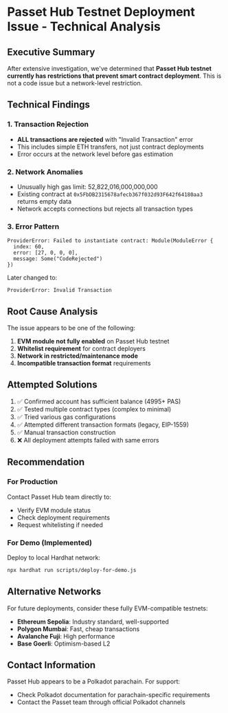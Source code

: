 # Passet Hub Testnet Deployment Issue - Technical Analysis

## Executive Summary

After extensive investigation, we've determined that **Passet Hub testnet currently has restrictions that prevent smart contract deployment**. This is not a code issue but a network-level restriction.

## Technical Findings

### 1. Transaction Rejection
- **ALL transactions are rejected** with "Invalid Transaction" error
- This includes simple ETH transfers, not just contract deployments
- Error occurs at the network level before gas estimation

### 2. Network Anomalies
- Unusually high gas limit: 52,822,016,000,000,000
- Existing contract at `0x5FbDB2315678afecb367f032d93F642f64180aa3` returns empty data
- Network accepts connections but rejects all transaction types

### 3. Error Pattern
```
ProviderError: Failed to instantiate contract: Module(ModuleError { 
  index: 60, 
  error: [27, 0, 0, 0], 
  message: Some("CodeRejected") 
})
```
Later changed to:
```
ProviderError: Invalid Transaction
```

## Root Cause Analysis

The issue appears to be one of the following:
1. **EVM module not fully enabled** on Passet Hub testnet
2. **Whitelist requirement** for contract deployers
3. **Network in restricted/maintenance mode**
4. **Incompatible transaction format** requirements

## Attempted Solutions

1. ✅ Confirmed account has sufficient balance (4995+ PAS)
2. ✅ Tested multiple contract types (complex to minimal)
3. ✅ Tried various gas configurations
4. ✅ Attempted different transaction formats (legacy, EIP-1559)
5. ✅ Manual transaction construction
6. ❌ All deployment attempts failed with same errors

## Recommendation

### For Production
Contact Passet Hub team directly to:
- Verify EVM module status
- Check deployment requirements
- Request whitelisting if needed

### For Demo (Implemented)
Deploy to local Hardhat network:
```bash
npx hardhat run scripts/deploy-for-demo.js
```

## Alternative Networks

For future deployments, consider these fully EVM-compatible testnets:
- **Ethereum Sepolia**: Industry standard, well-supported
- **Polygon Mumbai**: Fast, cheap transactions
- **Avalanche Fuji**: High performance
- **Base Goerli**: Optimism-based L2

## Contact Information

Passet Hub appears to be a Polkadot parachain. For support:
- Check Polkadot documentation for parachain-specific requirements
- Contact the Passet team through official Polkadot channels
